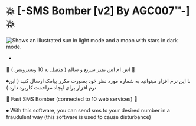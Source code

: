 # 💥 [-SMS Bomber [v2] By AGC007™-] 💥

<picture>
  <source media="(prefers-color-scheme: dark)" srcset="https://github-production-user-asset-6210df.s3.amazonaws.com/75802202/261107526-3f904e92-cf40-4174-868d-3d6860be9574.jpg">
  <source media="(prefers-color-scheme: light)" srcset="https://github-production-user-asset-6210df.s3.amazonaws.com/75802202/261107526-3f904e92-cf40-4174-868d-3d6860be9574.jpg">
  <img alt="Shows an illustrated sun in light mode and a moon with stars in dark mode." src="https://github-production-user-asset-6210df.s3.amazonaws.com/75802202/261107526-3f904e92-cf40-4174-868d-3d6860be9574.jpg">
</picture>

-

💬 اس ام اس بمبر سریع و سالم ( متصل به 10 وبسرویس )  💬

⏺با این نرم افزار میتوانید به شماره مورد نظر خود بصورت مکرر پیامک ارسال کنید ( این نرم افزار برای ایجاد مزاحمت کاربرد دارد )


💬 Fast SMS Bomber (connected to 10 web services) 💬   

⏺ With this software, you can send sms to your desired number in a fraudulent way (this software is used to cause disturbance)

